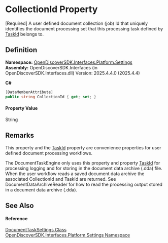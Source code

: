 # CollectionId Property


[Required] A user defined document collection (job) Id that uniquely identifies the document processing set that this processing task defined by <a href="b0100621-8ab8-77b5-f320-c4787c9b5061">TaskId</a> belongs to.



## Definition
**Namespace:** <a href="a4de3d25-b44d-10c7-9f7b-6e96e612f300">OpenDiscoverSDK.Interfaces.Platform.Settings</a>  
**Assembly:** OpenDiscoverSDK.Interfaces (in OpenDiscoverSDK.Interfaces.dll) Version: 2025.4.4.0 (2025.4.4)

**C#**
``` C#
[DataMemberAttribute]
public string CollectionId { get; set; }
```



#### Property Value
String

## Remarks

This property and the <a href="b0100621-8ab8-77b5-f320-c4787c9b5061">TaskId</a> property are convenience properties for user defined document processing workflows.

The DocumentTaskEngine only uses this property and property <a href="b0100621-8ab8-77b5-f320-c4787c9b5061">TaskId</a> for processing logging and for storing in the document data archive (.dda) file. When the user workflow reads a saved document data archive the associated CollectionId and TaskId are returned. See DocumentDataArchiveReader for how to read the processing output stored in a document data archive (.dda).


## See Also


#### Reference
<a href="15834f2e-5778-5912-a2cc-a92e9d2e78fb">DocumentTaskSettings Class</a>  
<a href="a4de3d25-b44d-10c7-9f7b-6e96e612f300">OpenDiscoverSDK.Interfaces.Platform.Settings Namespace</a>  
